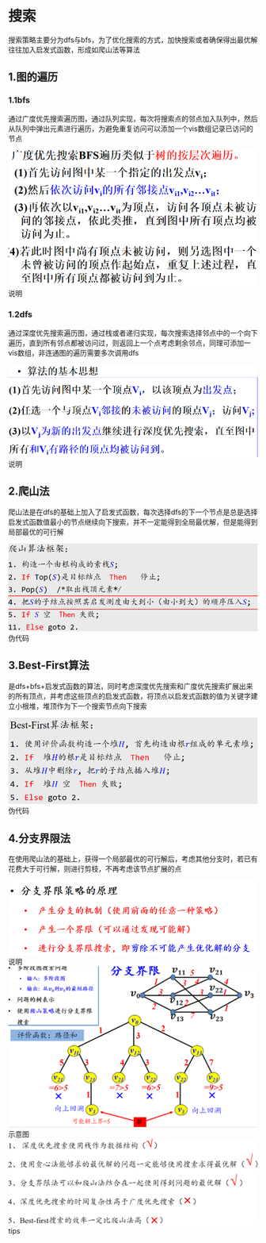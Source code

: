 # 搜索
搜索策略主要分为dfs与bfs，为了优化搜索的方式，加快搜索或者确保得出最优解往往加入启发式函数，形成如爬山法等算法
## 1.图的遍历
### 1.1bfs
通过广度优先搜索遍历图，通过队列实现，每次将搜索点的邻点加入队列中，然后从队列中弹出元素进行遍历，为避免重复访问可以添加一个vis数组记录已访问的节点

![输入图片说明](/imgs/2025-06-14/DlmI9qCMnYolzYE4.png)说明
### 1.2dfs
通过深度优先搜索遍历图，通过栈或者递归实现，每次搜索选择邻点中的一个向下遍历，直到所有邻点都被访问过，则返回上一个点考虑剩余邻点，同理可添加一vis数组，非连通图的遍历需要多次调用dfs

![输入图片说明](/imgs/2025-06-14/8FIIjURqJJC0I8H9.png)
说明
## 2.爬山法
爬山法是在dfs的基础上加入了启发式函数，每次选择dfs的下一个节点是总是选择启发式函数值最小的节点继续向下搜索，并不一定能得到全局最优解，但是能得到局部最优的可行解

![输入图片说明](/imgs/2025-06-14/zJ0iKdAWiNw2662Z.png)伪代码
## 3.Best-First算法
是dfs+bfs+启发式函数的算法，同时考虑深度优先搜索和广度优先搜索扩展出来的所有顶点，并考虑这些顶点的启发式函数，将顶点以启发式函数的值为关键字建立小根堆，堆顶作为下一个搜索节点向下搜索

![输入图片说明](/imgs/2025-06-14/8GstBamcCXswSiKX.png)伪代码
## 4.分支界限法
在使用爬山法的基础上，获得一个局部最优的可行解后，考虑其他分支时，若已有花费大于可行解，则进行剪枝，不再考虑该节点扩展的点

![输入图片说明](/imgs/2025-06-14/d7W8lEdSoTmoLvcq.png)说明
![输入图片说明](/imgs/2025-06-14/rTrINV3Y4E4DPbBr.png)示意图
![输入图片说明](/imgs/2025-06-14/Co1eRb4eoN8RGUlS.png)tips




<!--stackedit_data:
eyJoaXN0b3J5IjpbLTYwMjg2ODU4MV19
-->